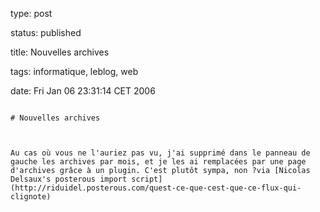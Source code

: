 type: post
status: published
title: Nouvelles archives
tags: informatique, leblog, web
date: Fri Jan 06 23:31:14 CET 2006
~~~~~~
# Nouvelles archives

Au cas où vous ne l'auriez pas vu, j'ai supprimé dans le panneau de gauche les archives par mois, et je les ai remplacées par une page d'archives grâce à un plugin. C'est plutôt sympa, non ?via [Nicolas Delsaux's posterous import script](http://riduidel.posterous.com/quest-ce-que-cest-que-ce-flux-qui-clignote)